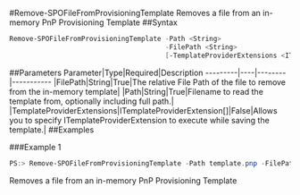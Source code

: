 #Remove-SPOFileFromProvisioningTemplate
Removes a file from an in-memory PnP Provisioning Template
##Syntax
```powershell
Remove-SPOFileFromProvisioningTemplate -Path <String>
                                       -FilePath <String>
                                       [-TemplateProviderExtensions <ITemplateProviderExtension[]>]
```


##Parameters
Parameter|Type|Required|Description
---------|----|--------|-----------
|FilePath|String|True|The relative File Path of the file to remove from the in-memory template|
|Path|String|True|Filename to read the template from, optionally including full path.|
|TemplateProviderExtensions|ITemplateProviderExtension[]|False|Allows you to specify ITemplateProviderExtension to execute while saving the template.|
##Examples

###Example 1
```powershell
PS:> Remove-SPOFileFromProvisioningTemplate -Path template.pnp -FilePath filePath
```
Removes a file from an in-memory PnP Provisioning Template
